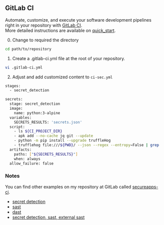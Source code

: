 ## GitLab CI

Automate, customize, and execute your software development pipelines right in your repository with [GitLab CI](https://docs.gitlab.com/ee/ci/).  
More detailed instructions are available on [quick_start](https://docs.gitlab.com/ee/ci/quick_start/).

0. Change to required the directory
```bash
cd path/to/repository
```

1. Create a .gitlab-ci.yml file at the root of your repository.
```bash
vi .gitlab-ci.yml
```

2. Adjust and add customized content to `ci-sec.yml`
```bash
stages:
  - secret_detection

secrets:
  stage: secret_detection
  image:
    name: python:3-alpine
  variables:
    SECRETS_RESULTS: 'secrets.json'
  script:
    - ls ${CI_PROJECT_DIR}
    - apk add --no-cache jq git --update
    - python -m pip install --upgrade truffleHog
    - trufflehog file:///${PWD}/ --json --regex --entropy=False | grep -v Whhaat | tee ${SECRETS_RESULTS} | jq -C
  artifacts:
    paths: ["${SECRETS_RESULTS}"]
    when: always
  allow_failure: false
```

### Notes
You can find other examples on my repository at GitLab called [secureapps-ci](https://gitlab.com/secureapps-ci/samples).
- [secret detection](https://gitlab.com/secureapps-ci/samples/repo-supervisor/-/blob/master/SecretsDetection-Integration.gitlab-ci.yml)
- [sast](https://gitlab.com/secureapps-ci/samples/moneyx/-/blob/master/.gitlab-ci.yml)
- [dast](https://gitlab.com/secureapps-ci/samples/zap-webgoat/-/blob/master/Security-Analysis.gitlab-ci.yml)
- [secret detection, sast, external sast](https://gitlab.com/secureapps-ci/samples/hello-shiftleft/-/blob/master/Security-Analysis.gitlab-ci.yml)

